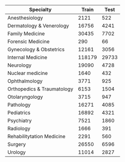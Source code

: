 | Specialty | Train | Test |
| --- | --- | --- |
| Anesthesiology  | 2121 | 522 | 0 |
| Dermatology & Venerology  | 16756 | 4241 | 32 |
| Family Medicine  | 30435 | 7702 | 0 |
| Forensic Medicine  | 290 | 66 | 0 |
| Gynecology & Obstetrics  | 12161 | 3056 | 10 |
| Internal Medicine  | 118179 | 29733 | 168 |
| Neurology  | 19090 | 4728 | 45 |
| Nuclear medicine  | 1640 | 432 | 0 |
| Ophthalmology  | 3771 | 925 | 8 |
| Orthopedics & Traumatology  | 6153 | 1504 | 42 |
| Otolaryngology  | 3715 | 947 | 16 |
| Pathology  | 16271 | 4085 | 0 |
| Pediatrics  | 16892 | 4321 | 61 |
| Psychiatry  | 7521 | 1860 | 3 |
| Radiology  | 1666 | 391 | 0 |
| Rehabilitytation Medicine  | 2291 | 560 | 0 |
| Surgery  | 26550 | 6596 | 47 |
| Urology  | 11014 | 2827 | 2 |
